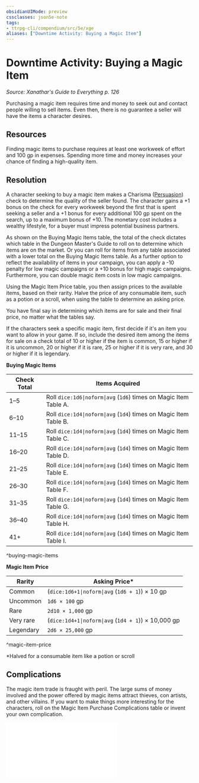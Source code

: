 ```yaml
---
obsidianUIMode: preview
cssclasses: json5e-note
tags:
- ttrpg-cli/compendium/src/5e/xge
aliases: ["Downtime Activity: Buying a Magic Item"]
---
```

# Downtime Activity: Buying a Magic Item
*Source: Xanathar's Guide to Everything p. 126* 

Purchasing a magic item requires time and money to seek out and contact people willing to sell items. Even then, there is no guarantee a seller will have the items a character desires.

## Resources

Finding magic items to purchase requires at least one workweek of effort and 100 gp in expenses. Spending more time and money increases your chance of finding a high-quality item.

## Resolution

A character seeking to buy a magic item makes a Charisma ([Persuasion](3-Compendium/rules/skills.md#Persuasion)) check to determine the quality of the seller found. The character gains a +1 bonus on the check for every workweek beyond the first that is spent seeking a seller and a +1 bonus for every additional 100 gp spent on the search, up to a maximum bonus of +10. The monetary cost includes a wealthy lifestyle, for a buyer must impress potential business partners.

As shown on the Buying Magic Items table, the total of the check dictates which table in the Dungeon Master's Guide to roll on to determine which items are on the market. Or you can roll for items from any table associated with a lower total on the Buying Magic Items table. As a further option to reflect the availability of items in your campaign, you can apply a -10 penalty for low magic campaigns or a +10 bonus for high magic campaigns. Furthermore, you can double magic item costs in low magic campaigns.

Using the Magic Item Price table, you then assign prices to the available items, based on their rarity. Halve the price of any consumable item, such as a potion or a scroll, when using the table to determine an asking price.

You have final say in determining which items are for sale and their final price, no matter what the tables say.

If the characters seek a specific magic item, first decide if it's an item you want to allow in your game. If so, include the desired item among the items for sale on a check total of 10 or higher if the item is common, 15 or higher if it is uncommon, 20 or higher if it is rare, 25 or higher if it is very rare, and 30 or higher if it is legendary.

**Buying Magic Items**

| Check Total | Items Acquired |
|-------------|----------------|
| 1–5 | Roll `dice:1d6\|noform\|avg` (`1d6`) times on Magic Item Table A. |
| 6–10 | Roll `dice:1d4\|noform\|avg` (`1d4`) times on Magic Item Table B. |
| 11–15 | Roll `dice:1d4\|noform\|avg` (`1d4`) times on Magic Item Table C. |
| 16–20 | Roll `dice:1d4\|noform\|avg` (`1d4`) times on Magic Item Table D. |
| 21–25 | Roll `dice:1d4\|noform\|avg` (`1d4`) times on Magic Item Table E. |
| 26–30 | Roll `dice:1d4\|noform\|avg` (`1d4`) times on Magic Item Table F. |
| 31–35 | Roll `dice:1d4\|noform\|avg` (`1d4`) times on Magic Item Table G. |
| 36–40 | Roll `dice:1d4\|noform\|avg` (`1d4`) times on Magic Item Table H. |
| 41+ | Roll `dice:1d4\|noform\|avg` (`1d4`) times on Magic Item Table I. |
^buying-magic-items

**Magic Item Price**

| Rarity | Asking Price* |
|--------|---------------|
| Common | (`dice:1d6+1\|noform\|avg` (`1d6 + 1`)) × 10 gp |
| Uncommon | `1d6 × 100` gp |
| Rare | `2d10 × 1,000` gp |
| Very rare | (`dice:1d4+1\|noform\|avg` (`1d4 + 1`)) × 10,000 gp |
| Legendary | `2d6 × 25,000` gp |
^magic-item-price

*Halved for a consumable item like a potion or scroll

## Complications

The magic item trade is fraught with peril. The large sums of money involved and the power offered by magic items attract thieves, con artists, and other villains. If you want to make things more interesting for the characters, roll on the Magic Item Purchase Complications table or invent your own complication.

![Magic Item Purchase Complications](3-Compendium/tables/magic-item-purchase-complications-xge.md)